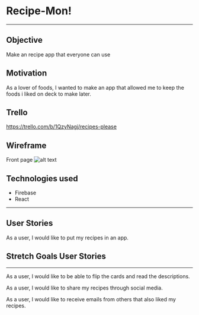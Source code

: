 # Recipe-Mon!

---

## Objective

Make an recipe app that everyone can use

## Motivation
As a lover of foods, I wanted to make an app that allowed me to keep the foods i liked on deck to make later.

## Trello
https://trello.com/b/1QzyNagj/recipes-please

## Wireframe
Front page
![alt text](https://i.imgur.com/KsvYZhB.jpg)


## Technologies used

* Firebase
* React
---

## User Stories

As a user, I would like to put my recipes in an app.



## Stretch Goals User Stories
---
As a user, I would like to be able to flip the cards and read the descriptions.

As a user, I would like to share my recipes through social media.

As a user, I would like to receive emails from others that also liked my recipes.
